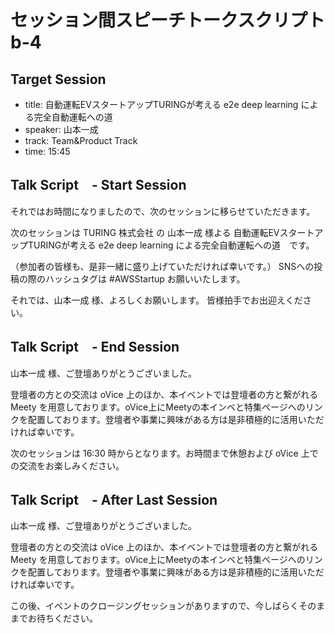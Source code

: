 # セッション間スピーチトークスクリプト b-4

## Target Session
- title: 自動運転EVスタートアップTURINGが考える e2e deep learning による完全自動運転への道
- speaker: 山本一成
- track: Team&Product Track
- time: 15:45

## Talk Script　- Start Session

それではお時間になりましたので、次のセッションに移らせていただきます。

次のセッションは TURING 株式会社 の 山本一成 様よる 自動運転EVスタートアップTURINGが考える e2e deep learning による完全自動運転への道　です。

（参加者の皆様も、是非一緒に盛り上げていただければ幸いです。）
SNSへの投稿の際のハッシュタグは #AWSStartup お願いいたします。

それでは、山本一成 様、よろしくお願いします。
皆様拍手でお出迎えください。

## Talk Script　- End Session

山本一成 様、ご登壇ありがとうございました。

登壇者の方との交流は oVice 上のほか、本イベントでは登壇者の方と繋がれる Meety を用意しております。oVice上にMeetyの本インベと特集ページへのリンクを配置しております。登壇者や事業に興味がある方は是非積極的に活用いただければ幸いです。

次のセッションは 16:30 時からとなります。お時間まで休憩および oVice 上での交流をお楽しみください。

## Talk Script　- After Last Session

山本一成 様、ご登壇ありがとうございました。

登壇者の方との交流は oVice 上のほか、本イベントでは登壇者の方と繋がれる Meety を用意しております。oVice上にMeetyの本インベと特集ページへのリンクを配置しております。登壇者や事業に興味がある方は是非積極的に活用いただければ幸いです。

この後、イベントのクロージングセッションがありますので、今しばらくそのままでお待ちください。
